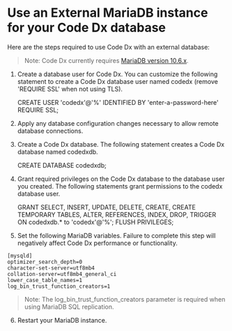 # Use an External MariaDB instance for your Code Dx database

Here are the steps required to use Code Dx with an external database:

>Note: Code Dx currently requires [MariaDB version 10.6.x](https://mariadb.com/kb/en/release-notes-mariadb-106-series/).

1) Create a database user for Code Dx. You can customize the following statement to create
   a Code Dx database user named codedx (remove 'REQUIRE SSL' when not using TLS).

   CREATE USER 'codedx'@'%' IDENTIFIED BY 'enter-a-password-here' REQUIRE SSL;

2) Apply any database configuration changes necessary to allow remote database connections. 

3) Create a Code Dx database. The following statement creates a Code Dx database named codedxdb.

   CREATE DATABASE codedxdb;

4) Grant required privileges on the Code Dx database to the database user you created. The
   following statements grant permissions to the codedx database user.

   GRANT SELECT, INSERT, UPDATE, DELETE, CREATE, CREATE TEMPORARY TABLES, ALTER, REFERENCES, INDEX, DROP, TRIGGER ON codedxdb.* to 'codedx'@'%';
   FLUSH PRIVILEGES;

5) Set the following MariaDB variables. Failure to complete this step will negatively affect Code Dx performance or functionality.

```
[mysqld]
optimizer_search_depth=0
character-set-server=utf8mb4
collation-server=utf8mb4_general_ci
lower_case_table_names=1
log_bin_trust_function_creators=1
```

>Note: The log_bin_trust_function_creators parameter is required when using MariaDB SQL replication.

6) Restart your MariaDB instance.
